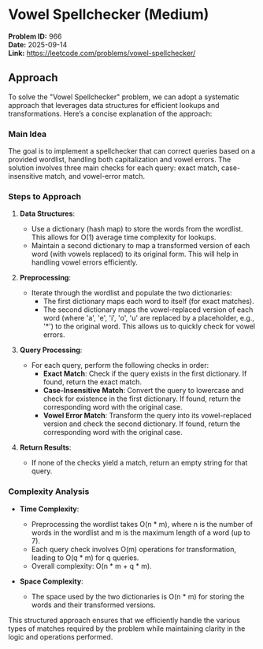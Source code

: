# Vowel Spellchecker (Medium)

**Problem ID:** 966  
**Date:** 2025-09-14  
**Link:** https://leetcode.com/problems/vowel-spellchecker/

## Approach

To solve the "Vowel Spellchecker" problem, we can adopt a systematic approach that leverages data structures for efficient lookups and transformations. Here’s a concise explanation of the approach:

### Main Idea
The goal is to implement a spellchecker that can correct queries based on a provided wordlist, handling both capitalization and vowel errors. The solution involves three main checks for each query: exact match, case-insensitive match, and vowel-error match.

### Steps to Approach

1. **Data Structures**:
   - Use a dictionary (hash map) to store the words from the wordlist. This allows for O(1) average time complexity for lookups.
   - Maintain a second dictionary to map a transformed version of each word (with vowels replaced) to its original form. This will help in handling vowel errors efficiently.

2. **Preprocessing**:
   - Iterate through the wordlist and populate the two dictionaries:
     - The first dictionary maps each word to itself (for exact matches).
     - The second dictionary maps the vowel-replaced version of each word (where 'a', 'e', 'i', 'o', 'u' are replaced by a placeholder, e.g., '*') to the original word. This allows us to quickly check for vowel errors.

3. **Query Processing**:
   - For each query, perform the following checks in order:
     - **Exact Match**: Check if the query exists in the first dictionary. If found, return the exact match.
     - **Case-Insensitive Match**: Convert the query to lowercase and check for existence in the first dictionary. If found, return the corresponding word with the original case.
     - **Vowel Error Match**: Transform the query into its vowel-replaced version and check the second dictionary. If found, return the corresponding word with the original case.

4. **Return Results**:
   - If none of the checks yield a match, return an empty string for that query.

### Complexity Analysis
- **Time Complexity**: 
  - Preprocessing the wordlist takes O(n * m), where n is the number of words in the wordlist and m is the maximum length of a word (up to 7).
  - Each query check involves O(m) operations for transformation, leading to O(q * m) for q queries.
  - Overall complexity: O(n * m + q * m).

- **Space Complexity**: 
  - The space used by the two dictionaries is O(n * m) for storing the words and their transformed versions.

This structured approach ensures that we efficiently handle the various types of matches required by the problem while maintaining clarity in the logic and operations performed.

